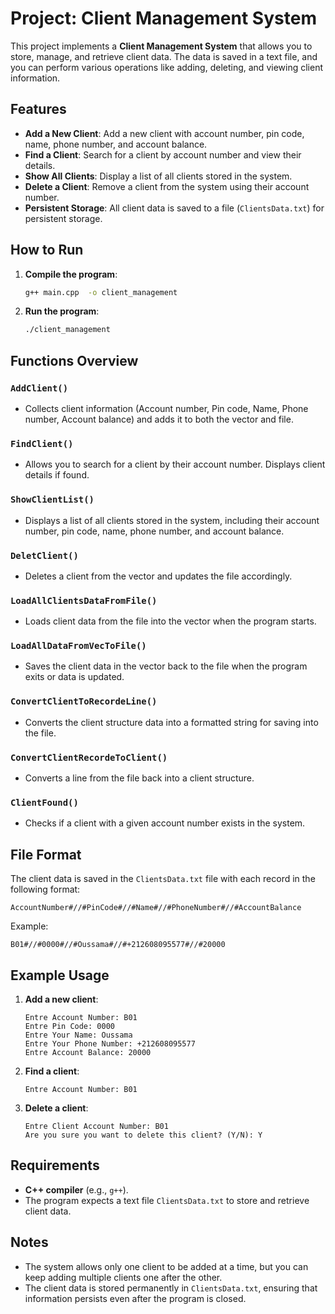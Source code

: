 # Project: Client Management System

This project implements a **Client Management System** that allows you to store, manage, and retrieve client data. The data is saved in a text file, and you can perform various operations like adding, deleting, and viewing client information.

## Features
- **Add a New Client**: Add a new client with account number, pin code, name, phone number, and account balance.
- **Find a Client**: Search for a client by account number and view their details.
- **Show All Clients**: Display a list of all clients stored in the system.
- **Delete a Client**: Remove a client from the system using their account number.
- **Persistent Storage**: All client data is saved to a file (`ClientsData.txt`) for persistent storage.


## How to Run

1. **Compile the program**:
   ```bash
   g++ main.cpp  -o client_management
   ```

2. **Run the program**:
   ```bash
   ./client_management
   ```

## Functions Overview

### `AddClient()`
- Collects client information (Account number, Pin code, Name, Phone number, Account balance) and adds it to both the vector and file.

### `FindClient()`
- Allows you to search for a client by their account number. Displays client details if found.

### `ShowClientList()`
- Displays a list of all clients stored in the system, including their account number, pin code, name, phone number, and account balance.

### `DeletClient()`
- Deletes a client from the vector and updates the file accordingly.

### `LoadAllClientsDataFromFile()`
- Loads client data from the file into the vector when the program starts.

### `LoadAllDataFromVecToFile()`
- Saves the client data in the vector back to the file when the program exits or data is updated.

### `ConvertClientToRecordeLine()`
- Converts the client structure data into a formatted string for saving into the file.

### `ConvertClientRecordeToClient()`
- Converts a line from the file back into a client structure.

### `ClientFound()`
- Checks if a client with a given account number exists in the system.

## File Format

The client data is saved in the `ClientsData.txt` file with each record in the following format:

```
AccountNumber#//#PinCode#//#Name#//#PhoneNumber#//#AccountBalance
```

Example:

```
B01#//#0000#//#Oussama#//#+212608095577#//#20000
```

## Example Usage

1. **Add a new client**:  
   ```
   Entre Account Number: B01
   Entre Pin Code: 0000
   Entre Your Name: Oussama
   Entre Your Phone Number: +212608095577
   Entre Account Balance: 20000
   ```

2. **Find a client**:  
   ```
   Entre Account Number: B01
   ```

3. **Delete a client**:  
   ```
   Entre Client Account Number: B01
   Are you sure you want to delete this client? (Y/N): Y
   ```

## Requirements

- **C++ compiler** (e.g., `g++`).
- The program expects a text file `ClientsData.txt` to store and retrieve client data.

## Notes

- The system allows only one client to be added at a time, but you can keep adding multiple clients one after the other.
- The client data is stored permanently in `ClientsData.txt`, ensuring that information persists even after the program is closed.
